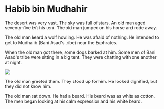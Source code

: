 Habib bin Mudhahir
==================

The desert was very vast. The sky was full of stars. An old man aged
seventy-five left his tent. The old man jumped on his horse and rode
away.

The old man heard a wolf howling. He was afraid of nothing. He intended
to get to Mudharib (Bani Asad's tribe) near the Euphrates.

When the old man got there, some dogs barked at him. Some men of Bani
Asad's tribe were sitting in a big tent. They were chatting with one
another at night.

![](http://beta.al-islam.org/sites/default/files/bk10%20pg2.jpg)

The old man greeted them. They stood up for him. He looked dignified,
but they did not know him.

The old man sat down. He had a beard. His beard was as white as cotton.
The men began looking at his calm expression and his white beard.


